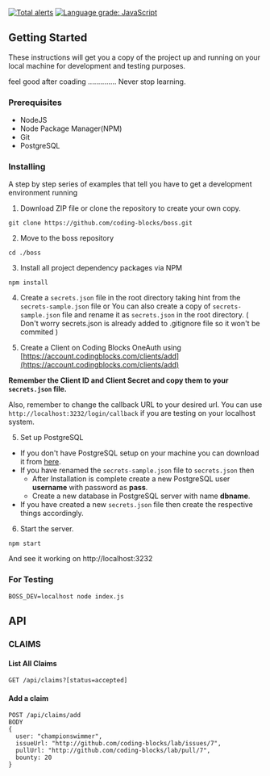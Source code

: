 [![Total alerts](https://img.shields.io/lgtm/alerts/g/coding-blocks/boss.svg?logo=lgtm&logoWidth=18)](https://lgtm.com/projects/g/coding-blocks/boss/alerts/)
[![Language grade: JavaScript](https://img.shields.io/lgtm/grade/javascript/g/coding-blocks/boss.svg?logo=lgtm&logoWidth=18)](https://lgtm.com/projects/g/coding-blocks/boss/context:javascript)


## Getting Started

These instructions will get you a copy of the project up and running on your local machine for development and testing purposes.

feel good after coading .............. Never stop learning.

### Prerequisites

* NodeJS
* Node Package Manager(NPM)
* Git
* PostgreSQL

### Installing

A step by step series of examples that tell you have to get a development environment running

1. Download ZIP file or clone the repository to create your own copy.

```
git clone https://github.com/coding-blocks/boss.git

```

2. Move to the boss repository  

```
cd ./boss

```

3. Install all project dependency packages via NPM

```
npm install

```

4. Create a `secrets.json` file in the root directory taking hint from the `secrets-sample.json` file or You can also create a copy of `secrets-sample.json` file and rename it as `secrets.json` in the root directory. ( Don't worry secrets.json is already added to .gitignore file so it won't be commited )

  

5. Create a Client on Coding Blocks OneAuth using [https://account.codingblocks.com/clients/add](https://account.codingblocks.com/clients/add)

**Remember the Client ID and Client Secret and copy them to your `secrets.json` file.**

  
Also, remember to change the callback URL to your desired url. You can use `http://localhost:3232/login/callback` if you are testing on your localhost system.

  

5. Set up PostgreSQL

- If you don't have PostgreSQL setup on your machine you can download it from [here](https://www.postgresql.org/download/).
- If you have renamed the `secrets-sample.json` file to `secrets.json` then
  - After Installation is complete create a new PostgreSQL user **username** with password as **pass**.
  - Create a new database in PostgreSQL server with name **dbname**.
- If you have created a new `secrets.json` file then create the respective things accordingly.

6. Start the server.

```
npm start
```

And see it working on http://localhost:3232


### For Testing

```
BOSS_DEV=localhost node index.js
```

## API
### CLAIMS
#### List All Claims
```
GET /api/claims?[status=accepted]
```
#### Add a claim
```
POST /api/claims/add
BODY
{
  user: "championswimmer",
  issueUrl: "http://github.com/coding-blocks/lab/issues/7",
  pullUrl: "http://github.com/coding-blocks/lab/pull/7",
  bounty: 20
}

```
